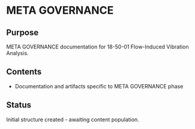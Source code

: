 # META GOVERNANCE

## Purpose
META GOVERNANCE documentation for 18-50-01 Flow-Induced Vibration Analysis.

## Contents
- Documentation and artifacts specific to META GOVERNANCE phase

## Status
Initial structure created - awaiting content population.
